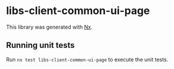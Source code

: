 # libs-client-common-ui-page

This library was generated with [Nx](https://nx.dev).

## Running unit tests

Run `nx test libs-client-common-ui-page` to execute the unit tests.
